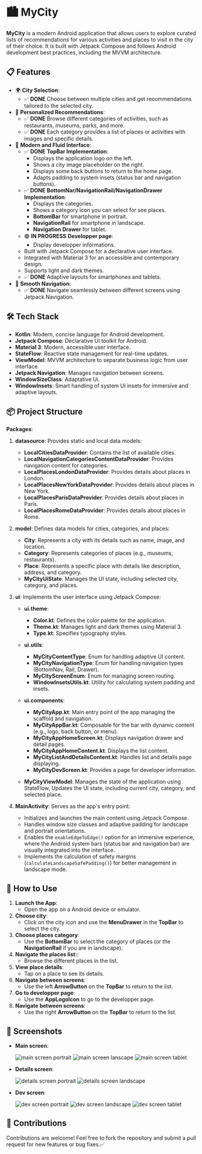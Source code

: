 # 🏙️ **MyCity**
**MyCity** is a modern Android application that allows users to explore curated lists of recommendations for various activities and places to visit in the city of their choice. It is built with Jetpack Compose and follows Android development best practices, including the MVVM architecture.

## 📋 **Features**
   - 🌍 **City Selection**:
      - ✅ **DONE** Choose between multiple cities and get recommendations tailored to the selected city.
   - 🌟 **Personalized Recommendations**:
      - ✅ **DONE** Browse different categories of activities, such as restaurants, museums, parks, and more.
      - ✅ **DONE**  Each category provides a list of places or activities with images and specific details.
   - 🎨 **Modern and Fluid Interface**:
      - ✅ **DONE** **TopBar Implementation**:
         - Displays the application logo on the left.
         - Shows a city image placeholder on the right.
         - Displays some back buttons to return to the home page.
         - Adapts padding to system insets (status bar and navigation buttons).
      - ✅ **DONE** **BottomNar/NavigationRail/NavigationDrawer Implementation**:
         - Displays the categories.
         - Shows a category icon you can select for see places.
         - **BottomBar** for smartphone in portrait.
         - **NavigationRail** for smartphone in landscape.
         - **Navigation Drawer** for tablet.
      - 🟢 **IN PROGRESS** **Developper page**:
         - Display developper informations.
      - Built with Jetpack Compose for a declarative user interface.
      - Integrated with Material 3 for an accessible and contemporary design.
      - Supports light and dark themes.
      - ✅ **DONE** Adaptive layouts for smartphones and tablets.
   - 🔄 **Smooth Navigation**:
      - ✅ **DONE** Navigate seamlessly between different screens using Jetpack Navigation.                   

## 🛠️ **Tech Stack**
   - **Kotlin**: Modern, concise language for Android development.
   - **Jetpack Compose**: Declarative UI toolkit for Android.
   - **Material 3**: Modern, accessible user interface.
   - **StateFlow**: Reactive state management for real-time updates.
   - **ViewModel**: MVVM architecture to separate business logic from user interface.
   - **Jetpack Navigation**: Manages navigation between screens.
   - **WindowSizeClass**: Adaptative Ui.
   - **WindowInsets**: Smart handling of system UI insets for immersive and adaptive layouts.

## 📦 **Project Structure**

**Packages**:

1. **datasource**: Provides static and local data models:
   - **LocalCitiesDataProvider**: Contains the list of available cities.
   - **LocalNavigationCategoriesContentDataProvider**: Provides navigation content for categories.
   - **LocalPlacesLondonDataProvider**: Provides details about places in London.
   - **LocalPlacesNewYorkDataProvider**: Provides details about places in New York.
   - **LocalPlacesParisDataProvider**: Provides details about places in Paris.
   - **LocalPlacesRomeDataProvider**: Provides details about places in Rome.

2. **model**: Defines data models for cities, categories, and places:
   - **City**: Represents a city with its details such as name, image, and location.
   - **Category**: Represents categories of places (e.g., museums, restaurants).
   - **Place**: Represents a specific place with details like description, address, and category.
   - **MyCityUiState**: Manages the UI state, including selected city, category, and places.

3. **ui**: Implements the user interface using Jetpack Compose:

   - **ui.theme**:
      - **Color.kt**: Defines the color palette for the application.
      - **Theme.kt**: Manages light and dark themes using Material 3.
      - **Type.kt**: Specifies typography styles.

   - **ui.utils**:
      - **MyCityContentType**: Enum for handling adaptive UI content.
      - **MyCityNavigationType**: Enum for handling navigation types (BottomNav, Rail, Drawer).
      - **MyCityScreenEnum**: Enum for managing screen routing.
      - **WindowInsetsUtils.kt**: Utility for calculating system padding and insets.

   - **ui.components**:
      - **MyCityApp.kt**: Main entry point of the app managing the scaffold and navigation.
      - **MyCityAppBar.kt**: Composable for the bar with dynamic content (e.g., logo, back button, or menu).
      - **MyCityAppHomeScreen.kt**: Displays navigation drawer and detail pages.
      - **MyCityAppHomeContent.kt**: Displays the list content.
      - **MyCityListAndDetailsContent.kt**: Handles list and details page displaying.
      - **MyCityDevScreen.kt**: Provides a page for developer information.

   - **MyCityViewModel**: Manages the state of the application using StateFlow, Updates the UI state, including current city, category, and selected place.

4. **MainActivity**: Serves as the app's entry point:
   - Initializes and launches the main content using Jetpack Compose.
   - Handles window size classes and adaptive padding for landscape and portrait orientations.
   - Enables the `enableEdgeToEdge()` option for an immersive experience, where the Android system bars (status bar and navigation bar) are visually integrated into the interface.
   - Implements the calculation of safety margins (`calculateLandscapeSafePadding()`) for better management in landscape mode.
   
## 🚀 **How to Use**
1. **Launch the App**:
   - Open the app on a Android device or emulator.
2. **Choose city**:
   - Click on the city icon and use the **MenuDrawer** in the **TopBar** to select the city.
3. **Choose places category**:
   - Use the **BottomBar** to select the category of places (or the **NavigationRail** if you are in landscape).
4. **Navigate the places list:**:
   - Browse the different places in the list.
5. **View place details**:
   - Tap on a place to see its details.
6. **Navigate between screens**:
   - Use the left **ArrowButton** on the **TopBar** to return to the list.
7. **Go to developper page**:
   - Use the **AppLogoIcon** to go to the developper page.
8. **Navigate between screens**:
   - Use the right **ArrowButton** on the **TopBar** to return to the list.

   
## 📸 **Screenshots**
- **Main screen**:

   ![main screen portrait](screenshots/main_screen_portrait.png)
   ![main screen lanscape](screenshots/main_screen_landscape.png)
   ![main screen tablet](screenshots/main_screen_tablet.png)

- **Details screen**:

   ![details screen portrait](screenshots/details_screen_portrait.png)
   ![details screen landscape](screenshots/details_screen_landscape.png)

- **Dev screen**:

   ![dev screen portrait](screenshots/dev_screen_portrait.png)
   ![dev screen landscape](screenshots/dev_screen_landscape.png)
   ![dev screen tablet](screenshots/dev_screen_tablet.png)

## 🤝 **Contributions**
Contributions are welcome! Feel free to fork the repository and submit a pull request for new features or bug fixes.✅
